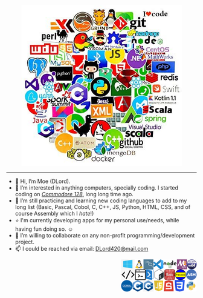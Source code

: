 <div align="center"><img src="https://github.com/DLord420/DLord420/blob/main/Code.jpg"></div>   
    
-----  
- 👋 Hi, I’m Moe (DLord).
- 👀 I’m interested in anything computers, specially coding.  I started coding on [_Commodore 128_](https://en.wikipedia.org/wiki/Commodore_128), long long time ago.  
- 🌱 I’m still practicing and learning new coding languages to add to my long list (Basic, Pascal, Cobol, C, C++, JS, Python, HTML, CSS, and of course Assembly which I _hate_!)    
- ⭐ I'm currently developing apps for my personal use/needs, while having fun doing so.  :relaxed:    
- 💞️ I’m willing to collaborate on any non-profit programming/development project.
- 📫 I could be reached via email: DLord420@mail.com
    
<div align="right"><img src="https://github.com/DLord420/DLord420/blob/main/Banner.png" width="200"></div>
<!---
DLord420/DLord420 is a ✨ special ✨ repository because its `README.md` (this file) appears on your GitHub profile.
You can click the Preview link to take a look at your changes.
--->
